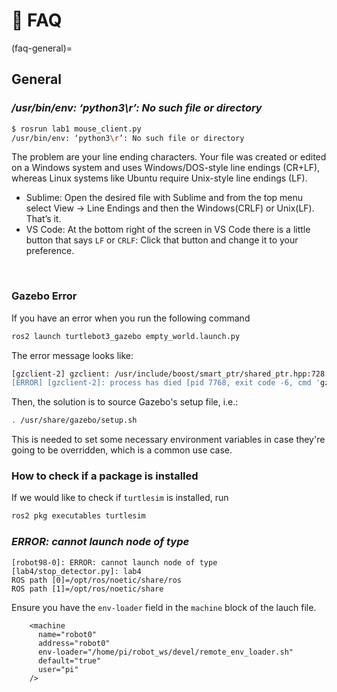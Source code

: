 # 🙋 FAQ

(faq-general)=
## General

### _/usr/bin/env: ‘python3\r’: No such file or directory_

```bash
$ rosrun lab1 mouse_client.py
/usr/bin/env: ‘python3\r’: No such file or directory
```

The problem are your line ending characters. Your file was created or edited on a Windows system and uses Windows/DOS-style line endings (CR+LF), whereas Linux systems like Ubuntu require Unix-style line endings (LF).

- Sublime: Open the desired file with Sublime and from the top menu select View -> Line Endings and then the Windows(CRLF) or Unix(LF). That’s it.
- VS Code: At the bottom right of the screen in VS Code there is a little button that says `LF` or `CRLF`: Click that button and change it to your preference.

<br>


### Gazebo Error

If you have an error when you run the following command

```bash
ros2 launch turtlebot3_gazebo empty_world.launch.py
```

The error message looks like:

```bash
[gzclient-2] gzclient: /usr/include/boost/smart_ptr/shared_ptr.hpp:728: typename boost::detail::sp_member_access<T>::type boost::shared_ptr<T>::operator->() const [with T = gazebo::rendering::Camera; typename boost::detail::sp_member_access<T>::type = gazebo::rendering::Camera*]: Assertion `px != 0' failed.
[ERROR] [gzclient-2]: process has died [pid 7768, exit code -6, cmd 'gzclient'].
```

Then, the solution is to source Gazebo's setup file, i.e.:

```bash
. /usr/share/gazebo/setup.sh
```

This is needed to set some necessary environment variables in case they're going to be overridden, which is a common use case. 

### How to check if a package is installed

If we would like to check if `turtlesim` is installed, run

```bash
ros2 pkg executables turtlesim
```



### _ERROR: cannot launch node of type_

```
[robot98-0]: ERROR: cannot launch node of type [lab4/stop_detector.py]: lab4
ROS path [0]=/opt/ros/noetic/share/ros
ROS path [1]=/opt/ros/noetic/share
```

Ensure you have the `env-loader` field in the `machine` block of the lauch file.
```
    <machine
      name="robot0"
      address="robot0"
      env-loader="/home/pi/robot_ws/devel/remote_env_loader.sh"
      default="true"
      user="pi"
    />
```

